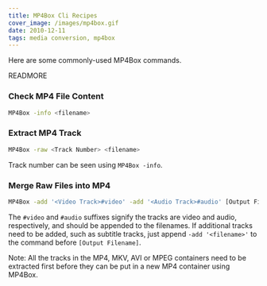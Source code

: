 ```yaml
---
title: MP4Box Cli Recipes
cover_image: /images/mp4box.gif
date: 2010-12-11
tags: media conversion, mp4box
---
```

Here are some commonly-used MP4Box commands.

READMORE

### Check MP4 File Content

``` bash
MP4Box -info <filename>
```

### Extract MP4 Track

``` bash
MP4Box -raw <Track Number> <filename>
```

Track number can be seen using `MP4Box -info`.

### Merge Raw Files into MP4

``` bash
MP4Box -add '<Video Track>#video' -add '<Audio Track>#audio' [Output Filename]
```

The `#video` and `#audio` suffixes signify the tracks are video and audio,
respectively, and should be appended to the filenames. If additional tracks need
to be added, such as subtitle tracks, just append `-add '<filename>'` to the
command before `[Output Filename]`.

Note: All the tracks in the MP4, MKV, AVI or MPEG containers need to be
extracted first before they can be put in a new MP4 container using MP4Box.